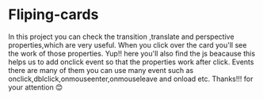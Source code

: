 # Fliping-cards
In this project you can check the transition ,translate and perspective properties,which are very useful.
When you click over the card you'll see the work of those properties.
Yup!! here you'll also find the js beacause this helps us to add onclick event so that the properties work after click.
Events there are many of them you can use many event such as onclick,dblclick,onmouseenter,onmouseleave and onload etc.
Thanks!!! for your attention 😊
